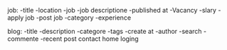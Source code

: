 job:
    -title 
    -location
    -job
    -job descriptione
    -published at
    -Vacancy
    -slary
    -apply job
    -post job
    -category
    -experience

blog:
    -title
    -description
    -categore
    -tags
    -create at
    -author
    -search
    -commente
    -recent post
contact
home
loging
























